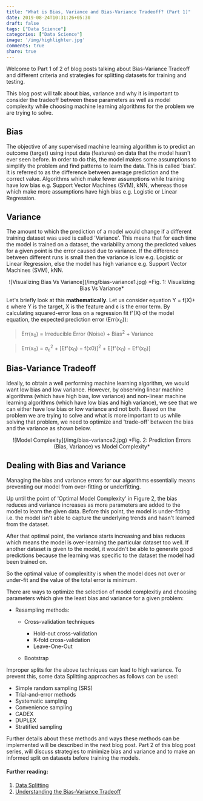 ```yaml
---
title: "What is Bias, Variance and Bias-Variance Tradeoff? (Part 1)"
date: 2019-08-24T10:31:26+05:30
draft: false
tags: ["Data Science"]
categories: ["Data Science"]
image: '/img/highlighter.jpg'
comments: true
share: true
---
```


Welcome to Part 1 of 2 of blog posts talking about Bias-Variance Tradeoff and different criteria and strategies for splitting datasets for training and testing. <!--The second part of this series discussing data splitting approaches can be found [here]().-->

This blog post will talk about bias, variance and why it is important to consider the tradeoff between these parameters as well as model complexity while choosing machine learning algorithms for the problem we are trying to solve. 

## Bias

The objective of any supervised machine learning algorithm is to predict an outcome (target) using input data (features) on data that the model hasn't ever seen before. In order to do this, the model makes some assumptions to simplify the problem and find patterns to learn the data. This is called 'bias'. It is referred to as the difference between average prediction and the correct value. Algorithms which make fewer assumptions while training have low bias e.g. Support Vector Machines (SVM), kNN, whereas those which make more assumptions have high bias e.g. Logistic or Linear Regression. 

## Variance

The amount to which the prediction of a model would change if a different training dataset was used is called 'Variance'. This means that for each time the model is trained on a dataset, the variability among the predicted values for a given point is the error caused due to variance. If the difference between different runs is small then the variance is low e.g. Logistic or Linear Regression, else the model has high variance e.g. Support Vector Machines (SVM), kNN.
<p align="center">
![Visualizing Bias Vs Variance](/img/bias-variance1.jpg)
*Fig. 1: Visualizing Bias Vs Variance*
</p>

Let's briefly look at this **mathematically**. Let us consider equation Y = f(X)+ ε where Y is the target, X is the feature and ε is the error term. By calculating squared-error loss on a regression fit f'(X) of the model equation, the expected prediction error (Err(x<sub>0</sub>)):

> Err(x<sub>0</sub>) = Irreducible Error (Noise) + Bias<sup>2</sup> + Variance

> Err(x<sub>0</sub>) = σ<sub>ε</sub><sup>2</sup> + [Ef'(x<sub>0</sub>) − f(x0)]<sup>2</sup> + E[f'(x<sub>0</sub>) − Ef'(x<sub>0</sub>)]

## Bias-Variance Tradeoff

Ideally, to obtain a well performing machine learning algorithm, we would want low bias and low variance. However, by observing linear machine algorithms (which have high bias, low variance) and non-linear machine learning algorithms (which have low bias and high variance), we see that we can either have low bias or low variance and not both. Based on the problem we are trying to solve and what is more important to us while solving that problem, we need to optimize and 'trade-off' between the bias and the variance as shown below.
<p align="center">
![Model Complexity](/img/bias-variance2.jpg)
*Fig. 2: Prediction Errors (Bias, Variance) vs Model Complexity*
</p>

## Dealing with Bias and Variance

Managing the bias and variance errors for our algorithms essentially means preventing our model from over-fitting or underfitting. 

Up until the point of 'Optimal Model Complexity' in Figure 2, the bias reduces and variance increases as more parameters are added to the model to learn the given data. Before this point, the model is under-fitting i.e. the model isn't able to capture the underlying trends and hasn't learned from the dataset. 

After that optimal point, the variance starts increasing and bias reduces which means the model is over-learning the particular dataset too well. If another dataset is given to the model, it wouldn't be able to generate good predictions because the learning was specific to the dataset the model had been trained on. 

So the optimal value of complexitity is when the model does not over or under-fit and the value of the total error is minimum. 

There are ways to optimize the selection of model complexitiy and choosing parameters which give the least bias and variance for a given problem: 

* Resampling methods:

    * Cross-validation techniques
        * Hold-out cross-validation
        * K-fold cross-validation
        * Leave-One-Out

    * Bootstrap

Improper splits for the above techniques can lead to high variance. To prevent this, some data Splitting approaches as follows can be used:

* Simple random sampling (SRS)
* Trial-and-error methods
* Systematic sampling
* Convenience sampling
* CADEX
* DUPLEX
* Stratified sampling

    
Further details about these methods and ways these methods can be implemented will be described in the next blog post. Part 2 of this blog post series, will discuss strategies to minimize bias and variance and to make an informed split on datasets before training the models.

#### Further reading:

1. [Data Splitting](https://www.mff.cuni.cz/veda/konference/wds/proc/pdf10/WDS10_105_i1_Reitermanova.pdf)
2. [Understanding the Bias-Variance Tradeoff](http://scott.fortmann-roe.com/docs/BiasVariance.html)